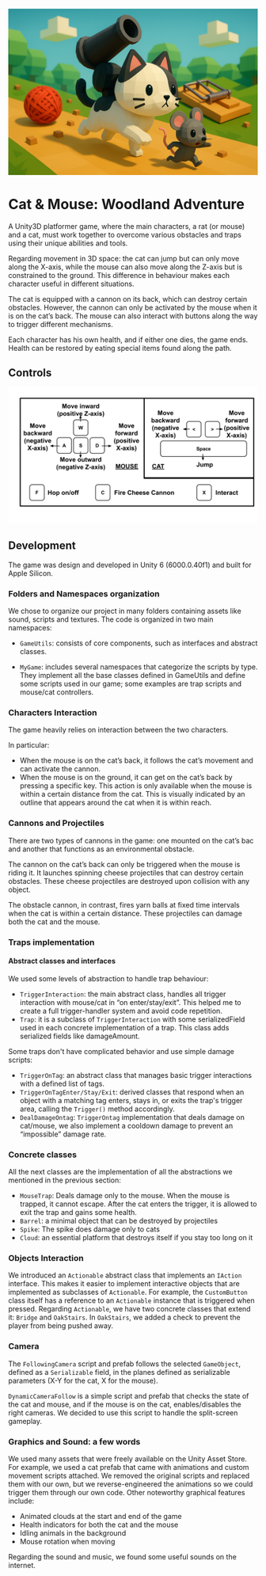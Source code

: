 ![Game Splash Screen](CatAndMouseWoodlandAdventure/Assets/Sprites/splashscreen.png)
# Cat & Mouse: Woodland Adventure
A Unity3D platformer game, where the main characters, a rat (or mouse) and a cat, must work together to overcome various obstacles and traps using their unique abilities and tools.

Regarding movement in 3D space: the cat can jump but can only move along the X-axis, while the mouse can also move along the Z-axis but is constrained to the ground. This difference in behaviour makes each character useful in different situations. 

The cat is equipped with a cannon on its back, which can destroy certain obstacles. However, the cannon can only be activated by the mouse when it is on the cat’s back. The mouse can also interact with buttons along the way to trigger different mechanisms.

Each character has his own health, and if either one dies, the game ends. Health can be restored by eating special items found along the path.

## Controls
![Game KeyBindings](CatAndMouseWoodlandAdventure/Assets/Sprites/KeyBindings.png)

## Development

The game was design and developed in Unity 6 (6000.0.40f1) and built for Apple Silicon.

### Folders and Namespaces organization
We chose to organize our project in many folders containing assets like sound, scripts and textures. The code is organized in two main namespaces:

- `GameUtils`: consists of core components, such as interfaces and abstract classes.

- `MyGame`: includes several namespaces that categorize the scripts by type. They implement all the base classes defined in GameUtils and define some scripts used in our game; some examples are trap scripts and mouse/cat controllers.

### Characters Interaction
The game heavily relies on interaction between the two characters.

In particular: 
- When the mouse is on the cat’s back, it follows the cat’s movement and can activate the cannon. 
- When the mouse is on the ground, it can get on the cat’s back by pressing a specific key. This action is only available when the mouse is within a certain distance from the cat. This is visually indicated by an outline that appears around the cat when it is within reach.

### Cannons and Projectiles
There are two types of cannons in the game: one mounted on the cat’s bac and another that functions as an environmental obstacle.

The cannon on the cat’s back can only be triggered when the mouse is riding it. It launches spinning cheese projectiles that can destroy certain obstacles. These cheese projectiles are destroyed upon collision with any object. 

The obstacle cannon, in contrast, fires yarn balls at fixed time intervals when the cat is within a certain distance. These projectiles can damage both the cat and the mouse. 

### Traps implementation
#### Abstract classes and interfaces
We used some levels of abstraction to handle trap behaviour:
- `TriggerInteraction`: the main abstract class, handles all trigger interaction with mouse/cat in “on enter/stay/exit”. This helped me to create a full trigger-handler system and avoid code repetition.
- `Trap`: it is a subclass of `TriggerInteraction` with some serializedField used in each concrete implementation of a trap. This class adds serialized fields like damageAmount.
  
Some traps don't have complicated behavior and use simple damage scripts:
- `TriggerOnTag`: an abstract class that manages basic trigger interactions with a defined list of tags.
- `TriggerOnTagEnter/Stay/Exit`: derived classes that respond when an object with a matching tag enters, stays in, or exits the trap's trigger area, calling the `Trigger()` method accordingly.
- `DealDamageOntag`: `TriggerOntag` implementation that deals damage on cat/mouse, we also implement a cooldown damage to prevent an “impossible” damage rate.
### Concrete classes
All the next classes are the implementation of all the abstractions we mentioned in the previous section: 

- `MouseTrap`: Deals damage only to the mouse. When the mouse is trapped, it cannot escape. After the cat enters the trigger, it is allowed to exit the trap and gains some health.
- `Barrel`: a minimal object that can be destroyed by projectiles
- `Spike`: The spike does damage only to cats
- `Cloud`: an essential platform that destroys itself if you stay too long on it

### Objects Interaction
We introduced an `Actionable` abstract class that implements an `IAction` interface. This makes it easier to implement interactive objects that are implemented as subclasses of `Actionable`.
For example, the `CustomButton` class itself has a reference to an `Actionable` instance that is triggered when pressed.
Regarding `Actionable`, we have two concrete classes that extend it: `Bridge` and `OakStairs`. In `OakStairs`, we added a check to prevent the player from being pushed away.

### Camera
The `FollowingCamera` script and prefab follows the selected `GameObject`, defined as a `Serializable` field, in the planes defined as serializable parameters (X-Y for the cat, X for the mouse).

`DynamicCameraFollow` is a simple script and prefab that checks the state of the cat and mouse, and if the mouse is on the cat, enables/disables the right cameras. We decided to use this script to handle the split-screen gameplay.

### Graphics and Sound: a few words
We used many assets that were freely available on the Unity Asset Store. 
For example, we used a cat prefab that came with animations and custom movement scripts attached. We removed the original scripts and replaced them with our own, but we reverse-engineered the animations so we could trigger them through our own code.
Other noteworthy graphical features include:
- Animated clouds at the start and end of the game
- Health indicators for both the cat and the mouse
- Idling animals in the background
- Mouse rotation when moving

Regarding the sound and music, we found some useful sounds on the internet.